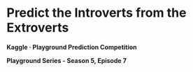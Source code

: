 # Predict the Introverts from the Extroverts

**Kaggle · Playground Prediction Competition**

**Playground Series - Season 5, Episode 7**
